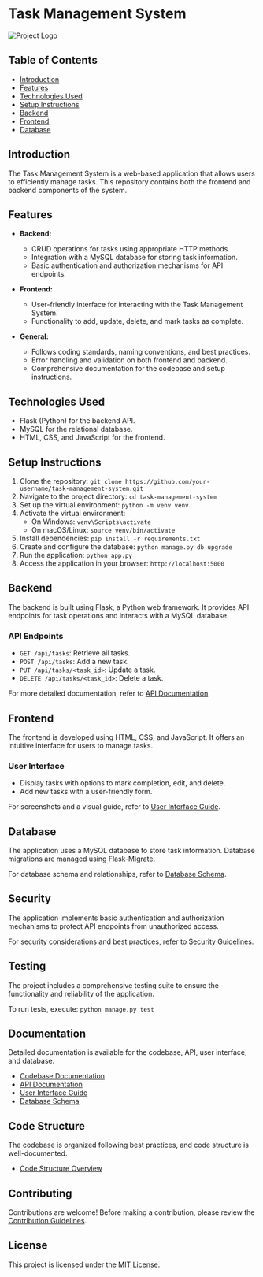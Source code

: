 # Task Management System

![Project Logo](path/to/logo.png) <!-- Add your project logo here -->

## Table of Contents

- [Introduction](#introduction)
- [Features](#features)
- [Technologies Used](#technologies-used)
- [Setup Instructions](#setup-instructions)
- [Backend](#backend)
- [Frontend](#frontend)
- [Database](#database)

## Introduction

The Task Management System is a web-based application that allows users to efficiently manage tasks. This repository contains both the frontend and backend components of the system.

## Features

- **Backend:**
  - CRUD operations for tasks using appropriate HTTP methods.
  - Integration with a MySQL database for storing task information.
  - Basic authentication and authorization mechanisms for API endpoints.

- **Frontend:**
  - User-friendly interface for interacting with the Task Management System.
  - Functionality to add, update, delete, and mark tasks as complete.

- **General:**
  - Follows coding standards, naming conventions, and best practices.
  - Error handling and validation on both frontend and backend.
  - Comprehensive documentation for the codebase and setup instructions.

## Technologies Used

- Flask (Python) for the backend API.
- MySQL for the relational database.
- HTML, CSS, and JavaScript for the frontend.

## Setup Instructions

1. Clone the repository: `git clone https://github.com/your-username/task-management-system.git`
2. Navigate to the project directory: `cd task-management-system`
3. Set up the virtual environment: `python -m venv venv`
4. Activate the virtual environment:
   - On Windows: `venv\Scripts\activate`
   - On macOS/Linux: `source venv/bin/activate`
5. Install dependencies: `pip install -r requirements.txt`
6. Create and configure the database: `python manage.py db upgrade`
7. Run the application: `python app.py`
8. Access the application in your browser: `http://localhost:5000`

## Backend

The backend is built using Flask, a Python web framework. It provides API endpoints for task operations and interacts with a MySQL database.

### API Endpoints

- `GET /api/tasks`: Retrieve all tasks.
- `POST /api/tasks`: Add a new task.
- `PUT /api/tasks/<task_id>`: Update a task.
- `DELETE /api/tasks/<task_id>`: Delete a task.

For more detailed documentation, refer to [API Documentation](/docs/API_DOCUMENTATION.md).

## Frontend

The frontend is developed using HTML, CSS, and JavaScript. It offers an intuitive interface for users to manage tasks.

### User Interface

- Display tasks with options to mark completion, edit, and delete.
- Add new tasks with a user-friendly form.

For screenshots and a visual guide, refer to [User Interface Guide](/docs/USER_INTERFACE_GUIDE.md).

## Database

The application uses a MySQL database to store task information. Database migrations are managed using Flask-Migrate.

For database schema and relationships, refer to [Database Schema](/docs/DATABASE_SCHEMA.md).

## Security

The application implements basic authentication and authorization mechanisms to protect API endpoints from unauthorized access.

For security considerations and best practices, refer to [Security Guidelines](/docs/SECURITY_GUIDELINES.md).

## Testing

The project includes a comprehensive testing suite to ensure the functionality and reliability of the application.

To run tests, execute: `python manage.py test`

## Documentation

Detailed documentation is available for the codebase, API, user interface, and database.

- [Codebase Documentation](/docs/CODEBASE_DOCUMENTATION.md)
- [API Documentation](/docs/API_DOCUMENTATION.md)
- [User Interface Guide](/docs/USER_INTERFACE_GUIDE.md)
- [Database Schema](/docs/DATABASE_SCHEMA.md)

## Code Structure

The codebase is organized following best practices, and code structure is well-documented.

- [Code Structure Overview](/docs/CODE_STRUCTURE.md)

## Contributing

Contributions are welcome! Before making a contribution, please review the [Contribution Guidelines](/CONTRIBUTING.md).

## License

This project is licensed under the [MIT License](/LICENSE).
